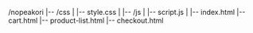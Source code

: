 /nopeakori
|-- /css
|   |-- style.css
|
|-- /js
|   |-- script.js
|
|-- index.html
|-- cart.html
|-- product-list.html
|-- checkout.html
